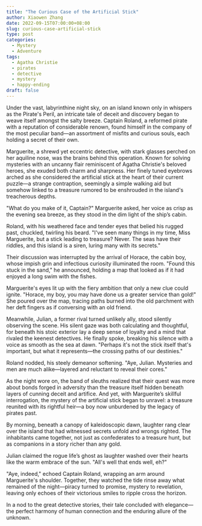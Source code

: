 ```yaml
---
title: "The Curious Case of the Artificial Stick"
author: Xiaowen Zhang
date: 2022-09-15T07:00:00+08:00
slug: curious-case-artificial-stick
type: post
categories:
  - Mystery
  - Adventure
tags:
  - Agatha Christie
  - pirates
  - detective
  - mystery
  - happy-ending
draft: false
---
```


Under the vast, labyrinthine night sky, on an island known only in whispers as the Pirate's Peril, an intricate tale of deceit and discovery began to weave itself amongst the salty breeze. Captain Roland, a reformed pirate with a reputation of considerable renown, found himself in the company of the most peculiar band—an assortment of misfits and curious souls, each holding a secret of their own.

Marguerite, a shrewd yet eccentric detective, with stark glasses perched on her aquiline nose, was the brains behind this operation. Known for solving mysteries with an uncanny flair reminiscent of Agatha Christie's beloved heroes, she exuded both charm and sharpness. Her finely tuned eyebrows arched as she considered the artificial stick at the heart of their current puzzle—a strange contraption, seemingly a simple walking aid but somehow linked to a treasure rumored to be enshrouded in the island's treacherous depths.

"What do you make of it, Captain?" Marguerite asked, her voice as crisp as the evening sea breeze, as they stood in the dim light of the ship’s cabin.

Roland, with his weathered face and tender eyes that belied his rugged past, chuckled, twirling his beard. "I've seen many things in my time, Miss Marguerite, but a stick leading to treasure? Never. The seas have their riddles, and this island is a siren, luring many with its secrets."

Their discussion was interrupted by the arrival of Horace, the cabin boy, whose impish grin and infectious curiosity illuminated the room. "Found this stuck in the sand," he announced, holding a map that looked as if it had enjoyed a long swim with the fishes.

Marguerite's eyes lit up with the fiery ambition that only a new clue could ignite. "Horace, my boy, you may have done us a greater service than gold!" She poured over the map, tracing paths burned into the old parchment with her deft fingers as if conversing with an old friend.

Meanwhile, Julian, a former rival turned unlikely ally, stood silently observing the scene. His silent gaze was both calculating and thoughtful, for beneath his stoic exterior lay a deep sense of loyalty and a mind that rivaled the keenest detectives. He finally spoke, breaking his silence with a voice as smooth as the sea at dawn. "Perhaps it's not the stick itself that's important, but what it represents—the crossing paths of our destinies."

Roland nodded, his steely demeanor softening. "Aye, Julian. Mysteries and men are much alike—layered and reluctant to reveal their cores."

As the night wore on, the band of sleuths realized that their quest was more about bonds forged in adversity than the treasure itself hidden beneath layers of cunning deceit and artifice. And yet, with Marguerite’s skillful interrogation, the mystery of the artificial stick began to unravel: a treasure reunited with its rightful heir—a boy now unburdened by the legacy of pirates past.

By morning, beneath a canopy of kaleidoscopic dawn, laughter rang clear over the island that had witnessed secrets unfold and wrongs righted. The inhabitants came together, not just as confederates to a treasure hunt, but as companions in a story richer than any gold.

Julian claimed the rogue life’s ghost as laughter washed over their hearts like the warm embrace of the sun. "All's well that ends well, eh?"

"Aye, indeed," echoed Captain Roland, wrapping an arm around Marguerite's shoulder. Together, they watched the tide rinse away what remained of the night—piracy turned to promise, mystery to revelation, leaving only echoes of their victorious smiles to ripple cross the horizon.

In a nod to the great detective stories, their tale concluded with elegance—the perfect harmony of human connection and the enduring allure of the unknown.